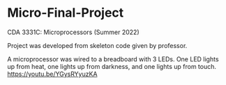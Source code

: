 # Micro-Final-Project
CDA 3331C: Microprocessors (Summer 2022)

Project was developed from skeleton code given by professor.

A microprocessor was wired to a breadboard with 3 LEDs. One LED lights up from heat, one lights up from darkness, and one lights up from touch.
https://youtu.be/YGysRYyuzKA
